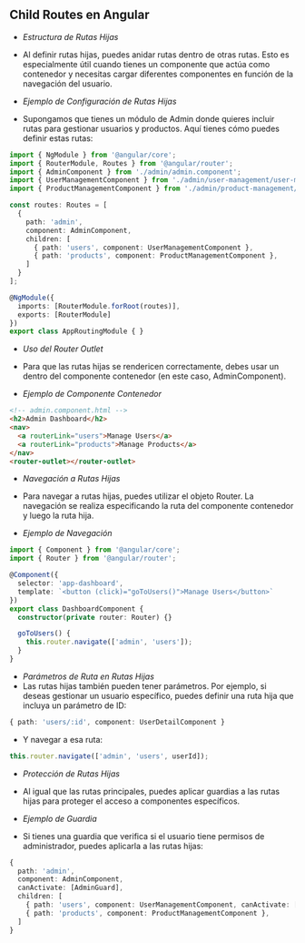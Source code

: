 ## Child Routes en Angular

- *Estructura de Rutas Hijas*

- Al definir rutas hijas, puedes anidar rutas dentro de otras rutas. Esto es especialmente útil cuando tienes un componente que actúa como contenedor y necesitas cargar diferentes componentes en función de la navegación del usuario.


- *Ejemplo de Configuración de Rutas Hijas*

- Supongamos que tienes un módulo de Admin donde quieres incluir rutas para gestionar usuarios y productos. Aquí tienes cómo puedes definir estas rutas:

```typescript
import { NgModule } from '@angular/core';
import { RouterModule, Routes } from '@angular/router';
import { AdminComponent } from './admin/admin.component';
import { UserManagementComponent } from './admin/user-management/user-management.component';
import { ProductManagementComponent } from './admin/product-management/product-management.component';

const routes: Routes = [
  {
    path: 'admin',
    component: AdminComponent,
    children: [
      { path: 'users', component: UserManagementComponent },
      { path: 'products', component: ProductManagementComponent },
    ]
  }
];

@NgModule({
  imports: [RouterModule.forRoot(routes)],
  exports: [RouterModule]
})
export class AppRoutingModule { }
```

- *Uso del Router Outlet*

- Para que las rutas hijas se rendericen correctamente, debes usar un <router-outlet> dentro del componente contenedor (en este caso, AdminComponent).

- *Ejemplo de Componente Contenedor*

```html
<!-- admin.component.html -->
<h2>Admin Dashboard</h2>
<nav>
  <a routerLink="users">Manage Users</a>
  <a routerLink="products">Manage Products</a>
</nav>
<router-outlet></router-outlet>
```

- *Navegación a Rutas Hijas*

- Para navegar a rutas hijas, puedes utilizar el objeto Router. La navegación se realiza especificando la ruta del componente contenedor y luego la ruta hija.

- *Ejemplo de Navegación*

```typescript
import { Component } from '@angular/core';
import { Router } from '@angular/router';

@Component({
  selector: 'app-dashboard',
  template: `<button (click)="goToUsers()">Manage Users</button>`
})
export class DashboardComponent {
  constructor(private router: Router) {}

  goToUsers() {
    this.router.navigate(['admin', 'users']);
  }
}
```

- *Parámetros de Ruta en Rutas Hijas*
- Las rutas hijas también pueden tener parámetros. Por ejemplo, si deseas gestionar un usuario específico, puedes definir una ruta hija que incluya un parámetro de ID:

```typescript
{ path: 'users/:id', component: UserDetailComponent }
```

- Y navegar a esa ruta:

```typescript
this.router.navigate(['admin', 'users', userId]);
```

- *Protección de Rutas Hijas*

- Al igual que las rutas principales, puedes aplicar guardias a las rutas hijas para proteger el acceso a componentes específicos.

- *Ejemplo de Guardia*

- Si tienes una guardia que verifica si el usuario tiene permisos de administrador, puedes aplicarla a las rutas hijas:

```typescript
{
  path: 'admin',
  component: AdminComponent,
  canActivate: [AdminGuard],
  children: [
    { path: 'users', component: UserManagementComponent, canActivate: [UserGuard] },
    { path: 'products', component: ProductManagementComponent },
  ]
}
```



